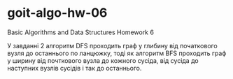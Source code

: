 # goit-algo-hw-06
Basic Algorithms and Data Structures Homework 6

У завданні 2 алгоритм DFS проходить граф у глибину від початкового вузля до останнього по ланцюжку, тоді як алгоритм BFS проходить граф у ширину від почткового вузла до кожного сусіда, від сусіда до наступних вузлів сусідів і так до останнього.
